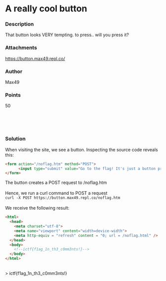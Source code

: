 # A really cool button

### Description
That button looks VERY tempting. to press.. will you press it?

### Attachments
https://button.max49.repl.co/

### Author
Max49

### Points
50

<br/><br/><br/>

### Solution
When visiting the site, we see a button. Inspecting the source code reveals this:
```HTML
<form action="/noflag.htm" method="POST">
      <input type="submit" value="Go to the flag! It's just a button press away!" />
</form>
```
The button creates a POST request to /noflag.htm<br/><br/>
Hence, we run a curl command to POST a request<br/>
`curl -X POST https://button.max49.repl.co/noflag.htm`<br/><br/>
We receive the following result:
```HTML
<html>
  <head>
    <meta charset="utf-8">
    <meta name="viewport" content="width=device-width">
    <meta http-equiv = "refresh" content = "0; url = /noflag.html" />
  </head>
  <body>
    <!--ictf{f1ag_1n_th3_c0mm3nts!}-->
  </body>
</html>
```
<br/>
> ictf{f1ag_1n_th3_c0mm3nts!}